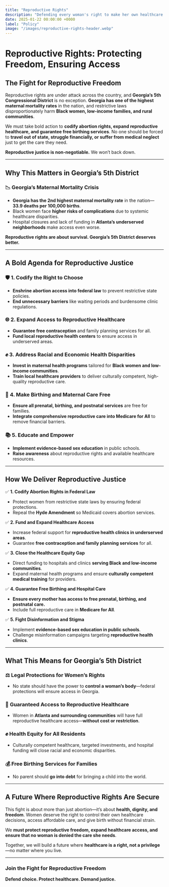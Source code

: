 ```yaml
---
title: "Reproductive Rights"
description: "Defending every woman's right to make her own healthcare decisions."
date: 2025-01-22 00:00:00 +0000
label: "Policy"
image: "/images/reproductive-rights-header.webp"
---
```


# **Reproductive Rights: Protecting Freedom, Ensuring Access**  

## **The Fight for Reproductive Freedom**  

Reproductive rights are under attack across the country, and **Georgia’s 5th Congressional District** is no exception. **Georgia has one of the highest maternal mortality rates** in the nation, and restrictive laws disproportionately harm **Black women, low-income families, and rural communities**.  

We must take bold action to **codify abortion rights, expand reproductive healthcare, and guarantee free birthing services**. No one should be forced to **travel out of state, struggle financially, or suffer from medical neglect** just to get the care they need.  

**Reproductive justice is non-negotiable.** We won’t back down.  

---

## **Why This Matters in Georgia’s 5th District**  

### 📉 **Georgia’s Maternal Mortality Crisis**  
- **Georgia has the 2nd highest maternal mortality rate** in the nation—**33.9 deaths per 100,000 births**.  
- Black women face **higher risks of complications** due to systemic healthcare disparities.  
- Hospital closures and lack of funding in **Atlanta’s underserved neighborhoods** make access even worse.  

**Reproductive rights are about survival. Georgia’s 5th District deserves better.**  

---

## **A Bold Agenda for Reproductive Justice**  

### 🛡️ **1. Codify the Right to Choose**  
- **Enshrine abortion access into federal law** to prevent restrictive state policies.  
- **End unnecessary barriers** like waiting periods and burdensome clinic regulations.  

### 🌐 **2. Expand Access to Reproductive Healthcare**  
- **Guarantee free contraception** and family planning services for all.  
- **Fund local reproductive health centers** to ensure access in underserved areas.  

### ✊ **3. Address Racial and Economic Health Disparities**  
- **Invest in maternal health programs** tailored for **Black women and low-income communities**.  
- **Train local healthcare providers** to deliver culturally competent, high-quality reproductive care.  

### 🏥 **4. Make Birthing and Maternal Care Free**  
- **Ensure all prenatal, birthing, and postnatal services** are free for families.  
- **Integrate comprehensive reproductive care into Medicare for All** to remove financial barriers.  

### 📚 **5. Educate and Empower**  
- **Implement evidence-based sex education** in public schools.  
- **Raise awareness** about reproductive rights and available healthcare resources.  

---

## **How We Deliver Reproductive Justice**  

✅ **1. Codify Abortion Rights in Federal Law**  
- Protect women from restrictive state laws by ensuring federal protections.  
- Repeal the **Hyde Amendment** so Medicaid covers abortion services.  

✅ **2. Fund and Expand Healthcare Access**  
- Increase federal support for **reproductive health clinics in underserved areas**.  
- Guarantee **free contraception and family planning services** for all.  

✅ **3. Close the Healthcare Equity Gap**  
- Direct funding to hospitals and clinics **serving Black and low-income communities**.  
- Expand maternal health programs and ensure **culturally competent medical training** for providers.  

✅ **4. Guarantee Free Birthing and Hospital Care**  
- **Ensure every mother has access to free prenatal, birthing, and postnatal care.**  
- Include full reproductive care in **Medicare for All**.  

✅ **5. Fight Disinformation and Stigma**  
- Implement **evidence-based sex education in public schools**.  
- Challenge misinformation campaigns targeting **reproductive health clinics**.  

---

## **What This Means for Georgia’s 5th District**  

### ⚖️ **Legal Protections for Women’s Rights**  
- No state should have the power to **control a woman’s body**—federal protections will ensure access in Georgia.  

### 🏥 **Guaranteed Access to Reproductive Healthcare**  
- Women in **Atlanta and surrounding communities** will have full reproductive healthcare access—**without cost or restriction**.  

### ✊ **Health Equity for All Residents**  
- Culturally competent healthcare, targeted investments, and hospital funding will close racial and economic disparities.  

### 💰 **Free Birthing Services for Families**  
- No parent should **go into debt** for bringing a child into the world.  

---

## **A Future Where Reproductive Rights Are Secure**  

This fight is about more than just abortion—it’s about **health, dignity, and freedom**. Women deserve the right to control their own healthcare decisions, access affordable care, and give birth without financial strain.  

We **must protect reproductive freedom, expand healthcare access, and ensure that no woman is denied the care she needs**.  

Together, we will build a future where **healthcare is a right, not a privilege**—no matter where you live.  

---

### **Join the Fight for Reproductive Freedom**  

**Defend choice. Protect healthcare. Demand justice.**  